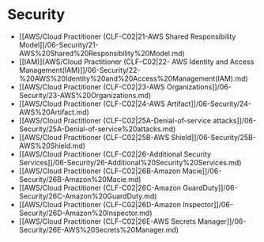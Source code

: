 # Security

- [[AWS/Cloud Practitioner (CLF-C02|21-AWS Shared Responsibility Model]]/06-Security/21-AWS%20Shared%20Responsibility%20Model.md)
- [[IAM)](AWS/Cloud Practitioner (CLF-C02|22- AWS Identity and Access Management(IAM)]]/06-Security/22-%20AWS%20Identity%20and%20Access%20Management(IAM).md)
- [[AWS/Cloud Practitioner (CLF-C02|23-AWS Organizations]]/06-Security/23-AWS%20Organizations.md)
- [[AWS/Cloud Practitioner (CLF-C02|24-AWS Artifact]]/06-Security/24-AWS%20Artifact.md)
- [[AWS/Cloud Practitioner (CLF-C02|25A-Denial-of-service attacks]]/06-Security/25A-Denial-of-service%20attacks.md)
- [[AWS/Cloud Practitioner (CLF-C02|25B-AWS Shield]]/06-Security/25B-AWS%20Shield.md)
- [[AWS/Cloud Practitioner (CLF-C02|26-Additional Security Services]]/06-Security/26-Additional%20Security%20Services.md)
- [[AWS/Cloud Practitioner (CLF-C02|26B-Amazon Macie]]/06-Security/26B-Amazon%20Macie.md)
- [[AWS/Cloud Practitioner (CLF-C02|26C-Amazon GuardDuty]]/06-Security/26C-Amazon%20GuardDuty.md)
- [[AWS/Cloud Practitioner (CLF-C02|26D-Amazon Inspector]]/06-Security/26D-Amazon%20Inspector.md)
- [[AWS/Cloud Practitioner (CLF-C02|26E-AWS Secrets Manager]]/06-Security/26E-AWS%20Secrets%20Manager.md)